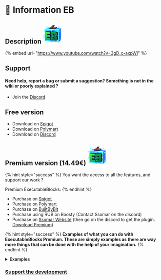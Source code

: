 # 📌 Information EB

## Description <img src="../.gitbook/assets/ExecutableBlocks (64x64)px.png" alt="" data-size="line">

{% embed url="https://www.youtube.com/watch?v=3gD_c-axpWI" %}

## Support

#### Need help, report a bug or submit a suggestion? Something is not in the wiki or poorly explained ?

* Join the [Discord](https://discord.com/invite/TRmSwJaYNv)

## Free version

* Download on [Spigot](https://www.spigotmc.org/resources/custom-blocks-plugin-executable-blocks.93406/)
* Download on [Polymart](https://polymart.org/resource/custom-blocks-executableblocks.3195)
* Download on [Discord](https://discord.com/channels/701066025516531753/1344653496900780054)

## Premium version (14.49€) <img src="../.gitbook/assets/ExecutableBlocks (64x64)px.png" alt="" data-size="line">

{% hint style="success" %}
You want the access to all the features, and support our work ?

Premium ExecutableBlocks:
{% endhint %}

* Purchase on [Spigot](https://www.spigotmc.org/resources/%E2%AD%90-executable-blocks-%E2%AD%90-add-activators-on-your-blocks.94696/)
* Purchase on [Polymart](https://polymart.org/resource/executableblocks.3196)
* Purchase on [BuiltByBit](https://builtbybit.com/resources/executable-blocks.30656/)
* Purchase using RUB on Boosty (Contact Ssomar on the discord)
* Purchase on [Ssomar Website](https://plugins.ssomar.com/) (then go on the discord to get the plugin. [Download Premium](https://discord.com/channels/701066025516531753/1134158646989815898))

{% hint style="success" %}
**Examples of what you can do with ExecutableBlocks Premium. These are simply examples as there are way more things that can be done with the help of your imagination.**
{% endhint %}

<details>

<summary><strong>Examples</strong></summary>

Executable Items Premium:

* Custom Build blocks
* Custom Traps
* Custom Boost block
* Custom Beacons
* Custom Crates ...

</details>

### [Support the development](https://buy.stripe.com/aEU7sX66l3O82MUdQT)

